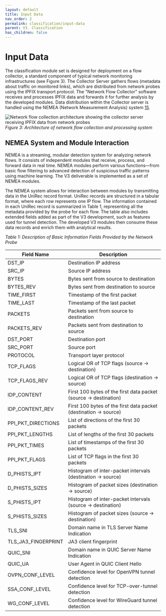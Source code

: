 ```yaml
---
layout: default
title: Input Data
nav_order: 2
permalink: classification/input-data
parent: V3. Classification
has_children: false
---
```


# Input Data

The classification module set is designed for deployment on a flow collector, a standard component of typical network monitoring infrastructures (see Figure 3). The Collector Server gathers flows (metadata about traffic on monitored links), which are distributed from network probes using the IPFIX transport protocol. The "Network Flow Collector" software receives and processes IPFIX data and forwards it for further analysis by the developed modules. Data distribution within the Collector server is handled using the NEMEA (Network Measurement Analysis) system <a href="/clasification#ref15">15</a>.

![Network flow collection architecture showing the collector server receiving IPFIX data from network probes](/assets/classification_input.png)
*Figure 3: Architecture of network flow collection and processing system*

## NEMEA System and Module Interaction

NEMEA is a streaming, modular detection system for analyzing network flows. It consists of independent modules that receive, process, and forward data in real time. NEMEA modules perform various functions—from basic flow filtering to advanced detection of suspicious traffic patterns using machine learning. The V3 deliverable is implemented as a set of NEMEA modules.

The NEMEA system allows for interaction between modules by transmitting data in the UniRec record format. UniRec records are structured in a tabular format, where each row represents one IP flow. The information contained in each UniRec record is summarized in Table 1, representing all the metadata provided by the probe for each flow. The table also includes extended fields added as part of the V3 development, such as features used for tunnel detection. The developed V3 modules then consume these data records and enrich them with analytical results.

*Table 1: Description of Basic Information Fields Provided by the Network Probe*

| Field Name           | Description                                                                 |
|----------------------|-----------------------------------------------------------------------------|
| DST_IP               | Destination IP address                                                      |
| SRC_IP               | Source IP address                                                           |
| BYTES                | Bytes sent from source to destination                                       |
| BYTES_REV            | Bytes sent from destination to source                                       |
| TIME_FIRST           | Timestamp of the first packet                                               |
| TIME_LAST            | Timestamp of the last packet                                                |
| PACKETS              | Packets sent from source to destination                                     |
| PACKETS_REV          | Packets sent from destination to source                                     |
| DST_PORT             | Destination port                                                            |
| SRC_PORT             | Source port                                                                 |
| PROTOCOL             | Transport layer protocol                                                    |
| TCP_FLAGS            | Logical OR of TCP flags (source → destination)                              |
| TCP_FLAGS_REV        | Logical OR of TCP flags (destination → source)                              |
| IDP_CONTENT          | First 100 bytes of the first data packet (source → destination)             |
| IDP_CONTENT_REV      | First 100 bytes of the first data packet (destination → source)             |
| PPI_PKT_DIRECTIONS   | List of directions of the first 30 packets                                  |
| PPI_PKT_LENGTHS      | List of lengths of the first 30 packets                                     |
| PPI_PKT_TIMES        | List of timestamps of the first 30 packets                                  |
| PPI_PKT_FLAGS        | List of TCP flags in the first 30 packets                                   |
| D_PHISTS_IPT         | Histogram of inter-packet intervals (destination → source)                  |
| D_PHISTS_SIZES       | Histogram of packet sizes (destination → source)                            |
| S_PHISTS_IPT         | Histogram of inter-packet intervals (source → destination)                  |
| S_PHISTS_SIZES       | Histogram of packet sizes (source → destination)                            |
| TLS_SNI              | Domain name in TLS Server Name Indication                                   |
| TLS_JA3_FINGERPRINT  | JA3 client fingerprint                                                      |
| QUIC_SNI             | Domain name in QUIC Server Name Indication                                  |
| QUIC_UA              | User Agent in QUIC Client Hello                                             |
| OVPN_CONF_LEVEL      | Confidence level for OpenVPN tunnel detection                               |
| SSA_CONF_LEVEL       | Confidence level for TCP-over-tunnel detection                              |
| WG_CONF_LEVEL        | Confidence level for WireGuard tunnel detection                             |